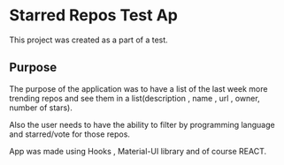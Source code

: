 # Starred Repos Test Ap

This project was created as a part of a test.

## Purpose

The purpose of the application was to have a list of the last week more trending repos and see them in a list(description , name , url , owner, number of stars).

Also the user needs to have the ability to filter by programming language and starred/vote for those repos.

App was made using Hooks , Material-UI library and of course REACT.


